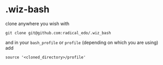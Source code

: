 .wiz-bash
=========

clone anywhere you wish with

`git clone git@github.com:radical_edo/.wiz_bash`

and in your `bash_profile` or `profile` (depending on which you are using) add

`source '<cloned_directory>/profile'`
